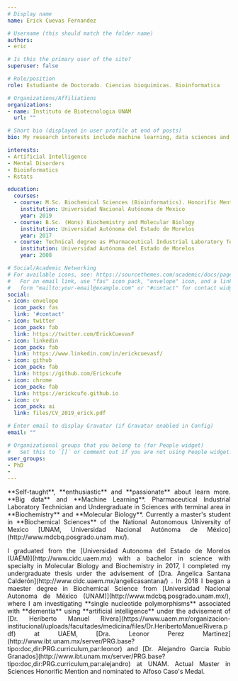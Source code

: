 ```yaml
---
# Display name
name: Erick Cuevas Fernandez

# Username (this should match the folder name)
authors:
- eric

# Is this the primary user of the site?
superuser: false

# Role/position
role: Estudiante de Doctorado. Ciencias bioquimicas. Bioinformatica

# Organizations/Affiliations
organizations:
- name: Instituto de Biotecnologia UNAM
  url: ""

# Short bio (displayed in user profile at end of posts)
bio: My research interests include machine learning, data sciences and dementia.

interests:
- Artificial Intelligence
- Mental Disorders
- Bioinformatics
- Rstats

education:
  courses:
  - course: M.Sc. Biochemical Sciences (Bioinformatics). Honorific Mention. Nominated to Alfoso Caso's Medal
    institution: Universidad Nacional Autónoma de Mexico
    year: 2019
  - course: B.Sc. (Hons) Biochemistry and Molecular Biology
    institution: Universidad Autónoma del Estado de Morelos
    year: 2017
  - course: Technical degree as Pharmaceutical Industrial Laboratory Technician.
    institution: Universidad Autónoma del Estado de Morelos
    year: 2008

# Social/Academic Networking
# For available icons, see: https://sourcethemes.com/academic/docs/page-builder/#icons
#   For an email link, use "fas" icon pack, "envelope" icon, and a link in the
#   form "mailto:your-email@example.com" or "#contact" for contact widget.
social:
- icon: envelope
  icon_pack: fas
  link: '#contact'
- icon: twitter
  icon_pack: fab
  link: https://twitter.com/ErickCuevasF
- icon: linkedin
  icon_pack: fab
  link: https://www.linkedin.com/in/erickcuevasf/  
- icon: github
  icon_pack: fab
  link: https://github.com/Erickcufe
- icon: chrome
  icon_pack: fab
  link: https://erickcufe.github.io 
- icon: cv
  icon_pack: ai
  link: files/CV_2019_erick.pdf

# Enter email to display Gravatar (if Gravatar enabled in Config)
email: ""

# Organizational groups that you belong to (for People widget)
#   Set this to `[]` or comment out if you are not using People widget.
user_groups:
- PhD
- 
---
```

<p style='text-align: justify;'> **Self-taught**, **enthusiastic** and **passionate** about learn more. **Big data** and **Machine Learning**. Pharmaceutical Industrial Laboratory Technician and Undergraduate in Sciences with terminal area in **Biochemistry** and **Molecular Biology**. Currently a master's student in **Biochemical Sciences** of the National Autonomous University of Mexico [UNAM, Universidad Nacional Autónoma de México](http://www.mdcbq.posgrado.unam.mx/).</p> 


<p style='text-align: justify;'> I graduated from the [Universidad Autonoma del Estado de Morelos (UAEM)](http://www.cidc.uaem.mx) with a bachelor in science with specialty in Molecular Biology and Biochemistry in 2017, I completed my undergraduate thesis urder the advisement of [Dra. Angelica Santana Calderón](http://www.cidc.uaem.mx/angelicasantana/) . In 2018 I began a maester degree in Biochemical Science from  [Universidad Nacional Autonoma de México (UNAM)](http://www.mdcbq.posgrado.unam.mx/), where I am investigating **single nucleotide polymorphisms** associated with **dementia** using **artificial intelligence** under the advisement of [Dr. Heriberto Manuel Rivera](https://www.uaem.mx/organizacion-institucional/uploads/facultades/medicina/files/Dr.HeribertoManuelRivera.pdf) at UAEM, [Dra. Leonor Perez Martinez](http://www.ibt.unam.mx/server/PRG.base?tipo:doc,dir:PRG.curriculum,par:leonor) and [Dr. Alejandro Garcia Rubio Granados](http://www.ibt.unam.mx/server/PRG.base?tipo:doc,dir:PRG.curriculum,par:alejandro) at UNAM. Actual Master in Sciences Honorific Mention and nominated to Alfoso Caso's Medal.</p>
